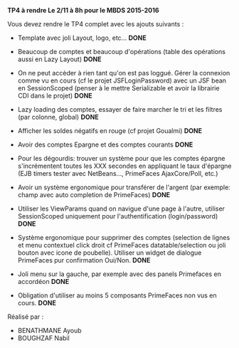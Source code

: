 <B>TP4 à rendre Le 2/11 à 8h pour le MBDS 2015-2016</B>

Vous devez rendre le TP4 complet avec les ajouts suivants :

- Template avec joli Layout, logo, etc... <B>DONE</B>
 
- Beaucoup de comptes et beaucoup d'opérations (table des opérations aussi en Lazy Layout) <B>DONE</B>
 
- On ne peut accèder à rien tant qu'on est pas loggué. Gérer la connexion comme vu en cours (cf le projet JSFLoginPassword) avec un JSF bean en SessionScoped (penser à le mettre Serializable et avoir la librairie CDI dans le projet) <B>DONE</B>
 
- Lazy loading des comptes, essayer de faire marcher le tri et les filtres (par colonne, global) <B>DONE</B>
 
- Afficher les soldes négatifs en rouge (cf projet Goualmi) <B>DONE</B>
 
- Avoir des comptes Epargne et des comptes courants <B>DONE</B>

- Pour les dégourdis: trouver un système pour que les comptes épargne s'incrémentent toutes les XXX secondes en appliquant le taux d'épargne (EJB timers tester avec NetBeans..., PrimeFaces AjaxCore/Poll, etc.) 
 
- Avoir un système ergonomique pour transférer de l'argent (par exemple: champ avec auto completion de PrimeFaces) <B>DONE</B>
 
- Utiliser les ViewParams quand on navigue d'une page à l'autre, utiliser SessionScoped uniquement pour l'authentification (login/password) <B>DONE</B>
 
- Système ergonomique pour supprimer des comptes (selection de lignes et menu contextuel click droit cf PrimeFaces datatable/selection ou joli bouton avec icone de poubelle). Utiliser un widget de dialogue PrimeFaces pur confirmation Oui/Non. <B>DONE</B>
 
- Joli menu sur la gauche, par exemple avec des panels Primefaces en accordéon <B>DONE</B>
 
- Obligation d'utiliser au moins 5 composants PrimeFaces non vus en cours. <B>DONE</B>

Réalisé par : 
- BENATHMANE Ayoub<br/>
- BOUGHZAF Nabil<br/>